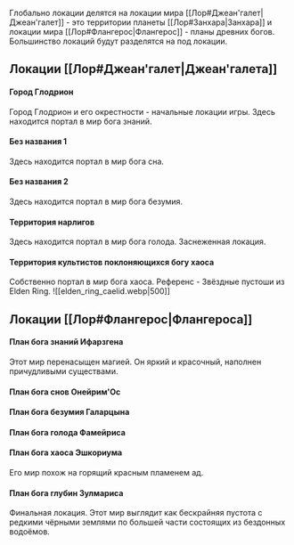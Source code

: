 Глобально локации делятся на локации мира [[Лор#Джеан'галет|Джеан'галет]] - это территории планеты [[Лор#Занхара|Занхара]] и локации мира [[Лор#Флангерос|Флангерос]] - планы древних богов.
Большинство локаций будут разделятся на под локации.

## Локации [[Лор#Джеан'галет|Джеан'галета]]
#### Город Глодрион
Город Глодрион и его окрестности - начальные локации игры.
Здесь находится портал в мир бога знаний.

#### Без названия 1
Здесь находится портал в мир бога сна.

#### Без названия 2
Здесь находится портал в мир бога безумия.

#### Территория нарлигов
Здесь находится портал в мир бога голода.
Заснеженная локация. 

#### Территория культистов поклоняющихся богу хаоса
Собственно портал в мир бога хаоса.
Референс - Звёздные пустоши из Elden Ring.
![[elden_ring_caelid.webp|500]]

## Локации [[Лор#Флангерос|Флангероса]]
#### План бога знаний Ифарзгена
Этот мир перенасыщен магией. 
Он яркий и красочный, наполнен причудливыми существами.

#### План бога снов Онейрим'Ос


#### План бога безумия Галарцына


#### План бога голода Фамейриса


#### План бога хаоса Эшкориума
Его мир похож на горящий красным пламенем ад.

#### План бога глубин Зулмариса
Финальная локация. 
Этот мир выглядит как бескрайняя пустота с редкими чёрными землями по большей части состоящих из бездонных водоёмов.
